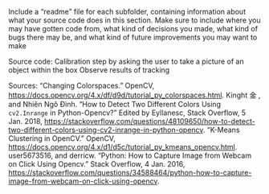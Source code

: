 Include a “readme” file for each subfolder, containing information about what your source
code does in this section. Make sure to include where you may have gotten code from,
what kind of decisions you made, what kind of bugs there may be, and what kind of future
improvements you may want to make

Source code:
 Calibration step by asking the user to take a picture of an object within the box
 Observe results of tracking
 
 Sources:
 “Changing Colorspaces.” OpenCV, https://docs.opencv.org/4.x/df/d9d/tutorial_py_colorspaces.html.
Kinght 金 , and Nhiên Ngô Đình. “How to Detect Two Different Colors Using `cv2.Inrange` in Python-Opencv?” Edited by Eyllanesc, Stack Overflow, 5 Jan. 2018, https://stackoverflow.com/questions/48109650/how-to-detect-two-different-colors-using-cv2-inrange-in-python-opencv.
“K-Means Clustering in OpenCV.” OpenCV, https://docs.opencv.org/4.x/d1/d5c/tutorial_py_kmeans_opencv.html.
user5673516, and derricw. “Python: How to Capture Image from Webcam on Click Using Opencv.” Stack Overflow, 4 Jan. 2016, https://stackoverflow.com/questions/34588464/python-how-to-capture-image-from-webcam-on-click-using-opencv.
